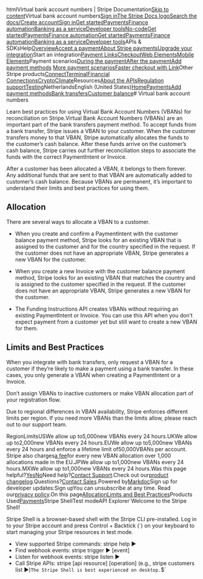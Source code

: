 htmlVirtual bank account numbers | Stripe Documentation[Skip to content](#main-content)Virtual bank account numbers[Sign in](https://dashboard.stripe.com/login?redirect=https%3A%2F%2Fdocs.stripe.com%2Fpayments%2Fcustomer-balance%2Fvirtual-bank-account-numbers)[The Stripe Docs logo](/)[Search the docs/](#)[Create account](https://dashboard.stripe.com/register)[Sign in](https://dashboard.stripe.com/login?redirect=https%3A%2F%2Fdocs.stripe.com%2Fpayments%2Fcustomer-balance%2Fvirtual-bank-account-numbers)[Get started](/get-started)[Payments](/payments)[Finance automation](/finance-automation)[Banking as a service](/financial-services)[Developer tools](/development)[No-code](/no-code)[Get started](/get-started)[Payments](/payments)[Finance automation](/finance-automation)[](#)[Get started](/get-started)[Payments](/payments)[Finance automation](/finance-automation)[Banking as a service](/financial-services)[Developer tools](/development)[](#)APIs & SDKsHelp[Overview](/docs/payments)[Accept a payment](#)[About Stripe payments](#)[Upgrade your integration](/docs/payments/upgrades)Start an integration[Payment Links](#)[Checkout](#)[Web Elements](#)[Mobile Elements](#)Payment scenarios[During the payment](#)[After the payment](#)[Add payment methods](#)
[More payment scenarios](#)[Faster checkout with Link](#)Other Stripe products[Connect](#)[Terminal](#)[Financial Connections](#)[Crypto](#)[Climate](#)Resources[About the APIs](#)[Regulation support](#)[Testing](/docs/testing)NetherlandsEnglish (United States)[](#)[](#)[Home](/docs)[Payments](/docs/payments)[Add payment methods](/docs/payments/payment-methods/overview)[Bank transfers](/docs/payments/bank-transfers)[Customer balance](/docs/payments/customer-balance)# Virtual bank account numbers

Learn best practices for using Virtual Bank Account Numbers (VBANs) for reconciliation on Stripe.Virtual Bank Account Numbers (VBANs) are an important part of the bank transfers payment method. To accept funds from a bank transfer, Stripe issues a VBAN to your customer. When the customer transfers money to that VBAN, Stripe automatically allocates the funds to the customer’s cash balance. After these funds arrive on the customer’s cash balance, Stripe carries out further reconciliation steps to associate the funds with the correct PaymentIntent or Invoice.

After a customer has been allocated a VBAN, it belongs to them forever. Any additional funds that are sent to that VBAN are automatically added to customer’s cash balance. Because VBANs are permanent, it’s important to understand their limits and best practices for using them.

## Allocation

There are several ways to allocate a VBAN to a customer.

- When you create and confirm a PaymentIntent with the customer balance payment method, Stripe looks for an existing VBAN that is assigned to the customer and for the country specified in the request. If the customer does not have an appropriate VBAN, Stripe generates a new VBAN for the customer.


- When you create a new Invoice with the customer balance payment method, Stripe looks for an existing VBAN that matches the country and is assigned to the customer specified in the request. If the customer does not have an appropriate VBAN, Stripe generates a new VBAN for the customer.


- The Funding Instructions API creates VBANs without requiring an existing PaymentIntent or Invoice. You can use this API when you don’t expect payment from a customer yet but still want to create a new VBAN for them.



## Limits and Best Practices

When you integrate with bank transfers, only request a VBAN for a customer if they’re likely to make a payment using a bank transfer. In these cases, you only generate a VBAN when creating a PaymentIntent or a Invoice.

Don’t assign VBANs to inactive customers or make VBAN allocation part of your registration flow.

Due to regional differences in VBAN availability, Stripe enforces different limits per region. If you need more VBANs than the limits allow, please reach out to our support team.

RegionLimitsUSWe allow up to5,000new VBANs every 24 hours.UKWe allow up to2,000new VBANs every 24 hours.EUWe allow up to5,000new VBANs every 24 hours and enforce a lifetime limit of50,000VBANs per account. Stripe also charges[a fee](https://stripe.com/pricing/local-payment-methods)for every new VBAN allocation over 1,000 allocations made in the EU.JPWe allow up to1,000new VBANs every 24 hours.MXWe allow up to1,000new VBANs every 24 hours.Was this page helpful?[Yes](#)[No](#)Need help?[Contact Support](https://support.stripe.com/).Check out our[product changelog](https://stripe.com/blog/changelog).Questions?[Contact Sales](https://stripe.com/contact/sales).Powered by[Markdoc](https://markdoc.dev)Sign up for developer updates:Sign upYou can unsubscribe at any time. Read our[privacy policy](https://stripe.com/privacy).On this page[Allocation](#allocation)[Limits and Best Practices](#limits-and-best-practices)Products Used[Payments](/payments)Stripe ShellTest modeAPI Explorer[](https://stripe.com/docs/stripe-cli#install)`Welcome to the Stripe Shell!

Stripe Shell is a browser-based shell with the Stripe CLI pre-installed. Log in to your
Stripe account and press Control + Backtick (`) on your keyboard to start managing your Stripe
resources in test mode.

- View supported Stripe commands: stripe help ▶️
- Find webhook events: stripe trigger ▶️ [event]
- Listen for webhook events: stripe listen ▶
- Call Stripe APIs: stripe [api resource] [operation] (e.g., stripe customers list ▶️)`The Stripe Shell is best experienced on desktop.`$`